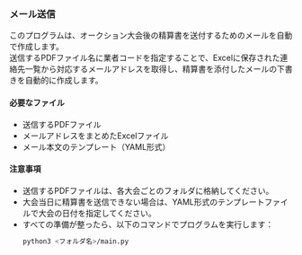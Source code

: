 ### メール送信  
このプログラムは、オークション大会後の精算書を送付するためのメールを自動で作成します。  
送信するPDFファイル名に業者コードを指定することで、Excelに保存された連絡先一覧から対応するメールアドレスを取得し、精算書を添付したメールの下書きを自動的に作成します。

#### 必要なファイル
- 送信するPDFファイル  
- メールアドレスをまとめたExcelファイル  
- メール本文のテンプレート（YAML形式）

#### 注意事項
- 送信するPDFファイルは、各大会ごとのフォルダに格納してください。  
- 大会当日に精算書を送信できない場合は、YAML形式のテンプレートファイルで大会の日付を指定してください。  
- すべての準備が整ったら、以下のコマンドでプログラムを実行します：  
  ```bash
  python3 <フォルダ名>/main.py
